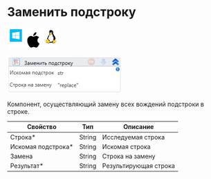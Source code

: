 # Заменить подстроку

![](<../../../../.gitbook/assets/image (587).png>)

![](<../../../../.gitbook/assets/image (55).png>)

Компонент, осуществляющий замену всех вождений подстроки в строке.

| Свойство            | Тип    | Описание              |
| ------------------- | ------ | --------------------- |
| Строка\*            | String | Исследуемая строка    |
| Искомая подстрока\* | String | Искомая строка        |
| Замена              | String | Строка на замену      |
| Результат\*         | String | Результирующая строка |

